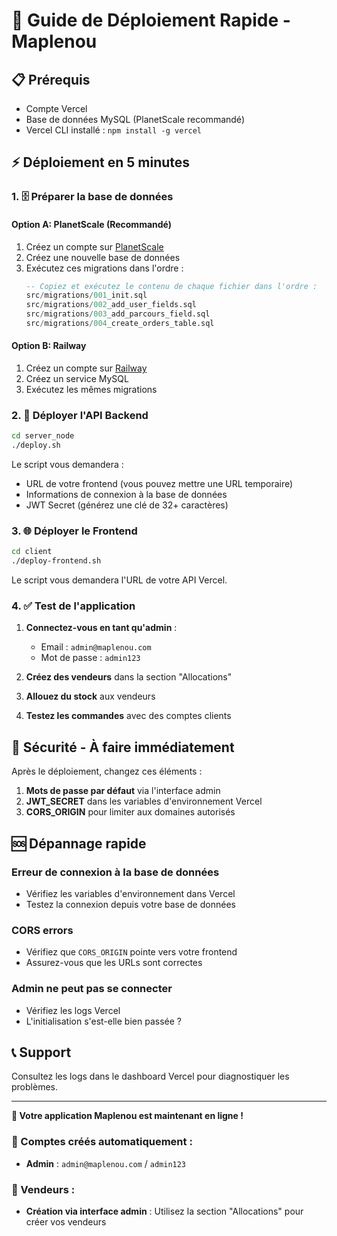 # 🚀 Guide de Déploiement Rapide - Maplenou

## 📋 Prérequis
- Compte Vercel
- Base de données MySQL (PlanetScale recommandé)
- Vercel CLI installé : `npm install -g vercel`

## ⚡ Déploiement en 5 minutes

### 1. 🗄️ Préparer la base de données

#### Option A: PlanetScale (Recommandé)
1. Créez un compte sur [PlanetScale](https://planetscale.com)
2. Créez une nouvelle base de données
3. Exécutez ces migrations dans l'ordre :
   ```sql
   -- Copiez et exécutez le contenu de chaque fichier dans l'ordre :
   src/migrations/001_init.sql
   src/migrations/002_add_user_fields.sql
   src/migrations/003_add_parcours_field.sql
   src/migrations/004_create_orders_table.sql
   ```

#### Option B: Railway
1. Créez un compte sur [Railway](https://railway.app)
2. Créez un service MySQL
3. Exécutez les mêmes migrations

### 2. 🔧 Déployer l'API Backend

```bash
cd server_node
./deploy.sh
```

Le script vous demandera :
- URL de votre frontend (vous pouvez mettre une URL temporaire)
- Informations de connexion à la base de données
- JWT Secret (générez une clé de 32+ caractères)

### 3. 🌐 Déployer le Frontend

```bash
cd client
./deploy-frontend.sh
```

Le script vous demandera l'URL de votre API Vercel.

### 4. ✅ Test de l'application

1. **Connectez-vous en tant qu'admin** :
   - Email : `admin@maplenou.com`
   - Mot de passe : `admin123`

2. **Créez des vendeurs** dans la section "Allocations"

3. **Allouez du stock** aux vendeurs

4. **Testez les commandes** avec des comptes clients

## 🔐 Sécurité - À faire immédiatement

Après le déploiement, changez ces éléments :

1. **Mots de passe par défaut** via l'interface admin
2. **JWT_SECRET** dans les variables d'environnement Vercel
3. **CORS_ORIGIN** pour limiter aux domaines autorisés

## 🆘 Dépannage rapide

### Erreur de connexion à la base de données
- Vérifiez les variables d'environnement dans Vercel
- Testez la connexion depuis votre base de données

### CORS errors
- Vérifiez que `CORS_ORIGIN` pointe vers votre frontend
- Assurez-vous que les URLs sont correctes

### Admin ne peut pas se connecter
- Vérifiez les logs Vercel
- L'initialisation s'est-elle bien passée ?

## 📞 Support

Consultez les logs dans le dashboard Vercel pour diagnostiquer les problèmes.

---

**🎉 Votre application Maplenou est maintenant en ligne !**

### 🔐 Comptes créés automatiquement :
- **Admin** : `admin@maplenou.com` / `admin123`

### 👥 Vendeurs :
- **Création via interface admin** : Utilisez la section "Allocations" pour créer vos vendeurs
